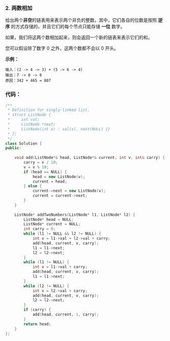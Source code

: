 ### 2. 两数相加
给出两个**非空**的链表用来表示两个非负的整数。其中，它们各自的位数是按照 **逆序** 的方式存储的，并且它们的每个节点只能存储 **一位** 数字。

如果，我们将这两个数相加起来，则会返回一个新的链表来表示它们的和。

您可以假设除了数字 0 之外，这两个数都不会以 0 开头。

**示例：**

    输入：(2 -> 4 -> 3) + (5 -> 6 -> 4)
    输出：7 -> 0 -> 8
    原因：342 + 465 = 807

### 代码：
```c++
/**
 * Definition for singly-linked list.
 * struct ListNode {
 *     int val;
 *     ListNode *next;
 *     ListNode(int x) : val(x), next(NULL) {}
 * };
 */
class Solution {
public:
    
    void add(ListNode*& head, ListNode*& current, int v, int& carry) {
        carry = v / 10;
        v = v % 10;
        if (head == NULL) {
            head = new ListNode(v);
            current = head;
        } else {
            current->next = new ListNode(v);
            current = current->next;
        }  
    }
    
    ListNode* addTwoNumbers(ListNode* l1, ListNode* l2) {
        ListNode* head = NULL;
        ListNode* current = NULL;
        int carry = 0;
        while (l1 != NULL && l2 != NULL) {
            int v = l1->val + l2->val + carry;
            add(head, current, v, carry);
            l1 = l1->next;
            l2 = l2->next;
        }
        while (l1 != NULL) {
            int v = l1->val + carry;
            add(head, current, v, carry);
            l1 = l1->next;
        }
        while (l2 != NULL) {
            int v = l2->val + carry;
            add(head, current, v, carry);
            l2 = l2->next;
        }
        if (carry) {
            add(head, current, 1, carry);
        }
        return head;
    }
};
```
